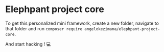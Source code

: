 # Elephpant project core

To get this personalized mini framework, create a new folder, navigate to that folder and run `composer require angelokezimana/elephpant-project-core`.

And start hacking ! 💻
